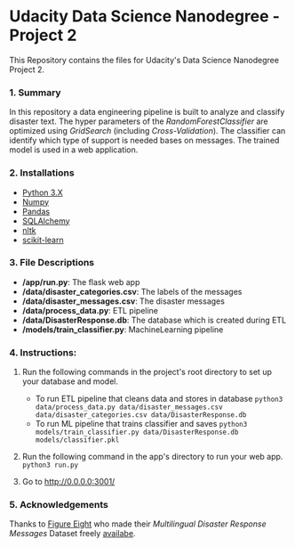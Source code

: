 # Udacity Data Science Nanodegree - Project 2
This Repository contains the files for Udacity's Data Science Nanodegree Project 2.

### 1. Summary  
In this repository a data engineering pipeline is built to analyze and classify disaster text. The hyper parameters of the *RandomForestClassifier* are optimized using *GridSearch* (including *Cross-Validation*). The classifier can identify which type of support is needed bases on messages. The trained model is used in a web application.

### 2. Installations
- [Python 3.X](https://www.python.org/downloads/)
- [Numpy](https://pypi.org/project/numpy/)
- [Pandas](https://pypi.org/project/pandas/)
- [SQLAlchemy](https://pypi.org/project/SQLAlchemy/)
- [nltk](https://pypi.org/project/nltk/)
- [scikit-learn](https://pypi.org/project/scikit-learn/)

### 3. File Descriptions
- **/app/run.py**: The flask web app
- **/data/disaster_categories.csv**: The labels of the messages
- **/data/disaster_messages.csv**: The disaster messages
- **/data/process_data.py**: ETL pipeline
- **/data/DisasterResponse.db**: The database which is created during ETL
- **/models/train_classifier.py**: MachineLearning pipeline

### 4. Instructions:
1. Run the following commands in the project's root directory to set up your database and model.

    - To run ETL pipeline that cleans data and stores in database
        `python3 data/process_data.py data/disaster_messages.csv data/disaster_categories.csv data/DisasterResponse.db`
    - To run ML pipeline that trains classifier and saves
        `python3 models/train_classifier.py data/DisasterResponse.db models/classifier.pkl`

2. Run the following command in the app's directory to run your web app.
    `python3 run.py`

3. Go to http://0.0.0.0:3001/


### 5. Acknowledgements
Thanks to [Figure Eight](https://figure-eight.com) who made their *Multilingual Disaster Response Messages* Dataset freely [availabe](https://appen.com/datasets/combined-disaster-response-data/).
